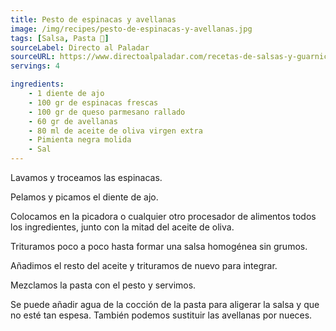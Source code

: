 ```yaml
---
title: Pesto de espinacas y avellanas
image: /img/recipes/pesto-de-espinacas-y-avellanas.jpg
tags: [Salsa, Pasta 🍝]
sourceLabel: Directo al Paladar
sourceURL: https://www.directoalpaladar.com/recetas-de-salsas-y-guarniciones/pesto-de-espinacas-y-avellanas-receta
servings: 4

ingredients:
    - 1 diente de ajo
    - 100 gr de espinacas frescas
    - 100 gr de queso parmesano rallado
    - 60 gr de avellanas
    - 80 ml de aceite de oliva virgen extra
    - Pimienta negra molida
    - Sal
---
```


Lavamos y troceamos las espinacas.

Pelamos y picamos el diente de ajo.

Colocamos en la picadora o cualquier otro procesador de alimentos todos los
ingredientes, junto con la mitad del aceite de oliva.

Trituramos poco a poco hasta formar una salsa homogénea sin grumos.

Añadimos el resto del aceite y trituramos de nuevo para integrar.

Mezclamos la pasta con el pesto y servimos.

Se puede añadir agua de la cocción de la pasta para aligerar la salsa y que no
esté tan espesa. También podemos sustituir las avellanas por nueces.
